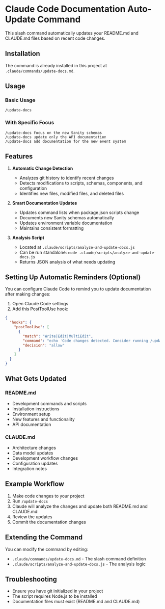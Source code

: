 # Claude Code Documentation Auto-Update Command

This slash command automatically updates your README.md and CLAUDE.md files based on recent code changes.

## Installation

The command is already installed in this project at `.claude/commands/update-docs.md`.

## Usage

### Basic Usage
```
/update-docs
```

### With Specific Focus
```
/update-docs focus on the new Sanity schemas
/update-docs update only the API documentation
/update-docs add documentation for the new event system
```

## Features

1. **Automatic Change Detection**
   - Analyzes git history to identify recent changes
   - Detects modifications to scripts, schemas, components, and configuration
   - Identifies new files, modified files, and deleted files

2. **Smart Documentation Updates**
   - Updates command lists when package.json scripts change
   - Documents new Sanity schemas automatically
   - Updates environment variable documentation
   - Maintains consistent formatting

3. **Analysis Script**
   - Located at `.claude/scripts/analyze-and-update-docs.js`
   - Can be run standalone: `node .claude/scripts/analyze-and-update-docs.js`
   - Returns JSON analysis of what needs updating

## Setting Up Automatic Reminders (Optional)

You can configure Claude Code to remind you to update documentation after making changes:

1. Open Claude Code settings
2. Add this PostToolUse hook:

```json
{
  "hooks": {
    "postToolUse": [
      {
        "match": "Write|Edit|MultiEdit",
        "command": "echo 'Code changes detected. Consider running /update-docs to update documentation.'",
        "decision": "allow"
      }
    ]
  }
}
```

## What Gets Updated

### README.md
- Development commands and scripts
- Installation instructions
- Environment setup
- New features and functionality
- API documentation

### CLAUDE.md
- Architecture changes
- Data model updates
- Development workflow changes
- Configuration updates
- Integration notes

## Example Workflow

1. Make code changes to your project
2. Run `/update-docs` 
3. Claude will analyze the changes and update both README.md and CLAUDE.md
4. Review the updates
5. Commit the documentation changes

## Extending the Command

You can modify the command by editing:
- `.claude/commands/update-docs.md` - The slash command definition
- `.claude/scripts/analyze-and-update-docs.js` - The analysis logic

## Troubleshooting

- Ensure you have git initialized in your project
- The script requires Node.js to be installed
- Documentation files must exist (README.md and CLAUDE.md)
